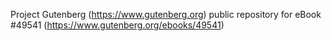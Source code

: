 Project Gutenberg (https://www.gutenberg.org) public repository for eBook #49541 (https://www.gutenberg.org/ebooks/49541)
